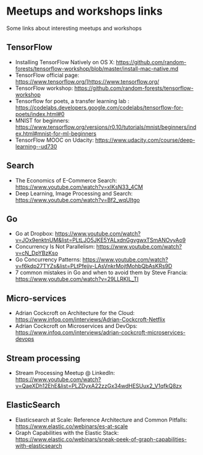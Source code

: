 # Meetups and workshops links
Some links about interesting meetups and workshops

## TensorFlow

 - Installing TensorFlow Natively on OS X: https://github.com/random-forests/tensorflow-workshop/blob/master/install-mac-native.md
 - TensorFlow official page: https://www.tensorflow.org/]https://www.tensorflow.org/
 - TensorFlow workshop: https://github.com/random-forests/tensorflow-workshop
 - Tensorflow for poets, a transfer learning lab : https://codelabs.developers.google.com/codelabs/tensorflow-for-poets/index.html#0
 - MNIST for beginners: https://www.tensorflow.org/versions/r0.10/tutorials/mnist/beginners/index.html#mnist-for-ml-beginners
 - TensorFlow MOOC on Udacity: https://www.udacity.com/course/deep-learning--ud730

## Search
 - The Economics of E-Commerce Search: https://www.youtube.com/watch?v=xIKsN33_4CM
 - Deep Learning, Image Processing and Search: https://www.youtube.com/watch?v=Bf2_wqUItgo
 
## Go
 - Go at Dropbox: https://www.youtube.com/watch?v=JOx9enktnUM&list=PLtLJO5JKE5YALxdnGgvgwxTSmANOvyAo9
 - Concurrency Is Not Parallelism: https://www.youtube.com/watch?v=cN_DpYBzKso
 - Go Concurrency Patterns: https://www.youtube.com/watch?v=f6kdp27TYZs&list=PLtPfejjv-LAsVnkrMojtMohbQbAsKRs9D
 - 7 common mistakes in Go and when to avoid them by Steve Francia: https://www.youtube.com/watch?v=29LLRKIL_TI

## Micro-services
 - Adrian Cockcroft on Architecture for the Cloud: https://www.infoq.com/interviews/Adrian-Cockcroft-Netflix
 - Adrian Cockcroft on Microservices and DevOps: https://www.infoq.com/interviews/adrian-cockcroft-microservices-devops
 
## Stream processing
 - Stream Processing Meetup @ LinkedIn: https://www.youtube.com/watch?v=QaeXDh12EhE&list=PLZDyxA22zzGx34wdHESUux2_V1qfkQ8zx
 
## ElasticSearch
 - Elasticsearch at Scale: Reference Architecture and Common Pitfalls: https://www.elastic.co/webinars/es-at-scale
 - Graph Capabilities with the Elastic Stack: https://www.elastic.co/webinars/sneak-peek-of-graph-capabilities-with-elasticsearch
 
